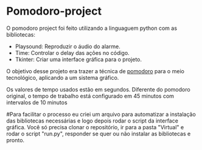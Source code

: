 # Pomodoro-project

O pomodoro project foi feito utilizando a linguaguem python com as bibliotecas: 
  * Playsound: Reproduzir o áudio do alarme.
  * Time: Controlar o delay das ações no código. 
  * Tkinter: Criar uma interface gráfica para o projeto.
  
  
O objetivo desse projeto era trazer a técnica de [pomodoro](https://pt.wikipedia.org/wiki/T%C3%A9cnica_pomodoro) para o meio tecnológico, aplicando a um sistema gráfico.
  
Os valores de tempo usados estão em segundos. Diferente do pomodoro original, o tempo de trabalho está configurado em 45 minutos com intervalos de 10 minutos


#Para facilitar o processo eu criei um arquivo para automatizar a instalação das bibliotecas necessárias e logo depois rodar o script da interface gráfica.
Você só precisa clonar o repositório, ir para a pasta "Virtual" e rodar o script "run.py", responder se quer ou não instalar as bibliotecas e pronto.

